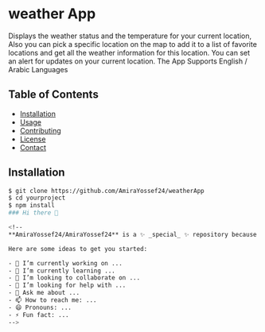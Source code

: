 # weather App

 Displays the weather status and the temperature for your current location, Also you can pick a specific location on the map to add it to a list of favorite locations and get all the weather information for this location. 
You can set an alert for updates on your current location. 
The App Supports English / Arabic Languages

## Table of Contents

- [Installation](#installation)
- [Usage](#usage)
- [Contributing](#contributing)
- [License](#license)
- [Contact](#contact)

## Installation


```bash
$ git clone https://github.com/AmiraYossef24/weatherApp
$ cd yourproject
$ npm install
### Hi there 👋

<!--
**AmiraYossef24/AmiraYossef24** is a ✨ _special_ ✨ repository because its `README.md` (this file) appears on your GitHub profile.

Here are some ideas to get you started:

- 🔭 I’m currently working on ...
- 🌱 I’m currently learning ...
- 👯 I’m looking to collaborate on ...
- 🤔 I’m looking for help with ...
- 💬 Ask me about ...
- 📫 How to reach me: ...
- 😄 Pronouns: ...
- ⚡ Fun fact: ...
-->
